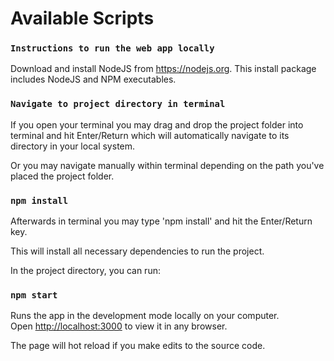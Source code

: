 # Available Scripts

### `Instructions to run the web app locally`

Download and install NodeJS from https://nodejs.org.
This install package includes NodeJS and NPM executables.

### `Navigate to project directory in terminal`

If you open your terminal you may drag and drop the project folder into terminal and hit Enter/Return which will automatically navigate to its directory in your local system.<br>

Or you may navigate manually within terminal depending on the path you've placed the project folder.<br>

### `npm install`

Afterwards in terminal you may type 'npm install' and hit the Enter/Return key.<br>

This will install all necessary dependencies to run the project.<br>

In the project directory, you can run:<br>

### `npm start`

Runs the app in the development mode locally on your computer.<br>
Open [http://localhost:3000](http://localhost:3000) to view it in any browser.

The page will hot reload if you make edits to the source code.<br>
